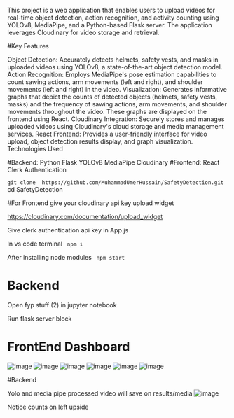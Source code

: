 This project is a web application that enables users to upload videos for real-time object detection, action recognition, and activity counting using YOLOv8, MediaPipe, and a Python-based Flask server. The application leverages Cloudinary for video storage and retrieval.

#Key Features

Object Detection: Accurately detects helmets, safety vests, and masks in uploaded videos using YOLOv8, a state-of-the-art object detection model.
Action Recognition: Employs MediaPipe's pose estimation capabilities to count sawing actions, arm movements (left and right), and shoulder movements (left and right) in the video.
Visualization: Generates informative graphs that depict the counts of detected objects (helmets, safety vests, masks) and the frequency of sawing actions, arm movements, and shoulder movements throughout the video. These graphs are displayed on the frontend using React.
Cloudinary Integration: Securely stores and manages uploaded videos using Cloudinary's cloud storage and media management services.
React Frontend: Provides a user-friendly interface for video upload, object detection results display, and graph visualization.
Technologies Used

#Backend:
Python
Flask
YOLOv8
MediaPipe
Cloudinary 
#Frontend:
React
Clerk Authentication

``` git clone  https://github.com/MuhammadUmerHussain/SafetyDetection.git ``` 
cd SafetyDetection

#For Frontend 
give your cloudinary api key upload widget 

https://cloudinary.com/documentation/upload_widget 

Give clerk authentication api key in App.js

In vs code terminal
``` npm i```

After installing node modules 
``` npm start```

# Backend 

Open fyp stuff (2) in jupyter notebook

Run flask server block


# FrontEnd Dashboard 
![image](https://github.com/MuhammadUmerHussain/SafetyDetection/assets/108338561/b7935901-de49-4228-997a-eca941a54008)
![image](https://github.com/MuhammadUmerHussain/SafetyDetection/assets/108338561/f1d849e0-cb98-4351-ac39-1187982729b7)
![image](https://github.com/MuhammadUmerHussain/SafetyDetection/assets/108338561/74fd7598-7767-4a37-87f2-ba5520272d28)
![image](https://github.com/MuhammadUmerHussain/SafetyDetection/assets/108338561/6ecbeb6f-5df2-4ce6-b2ef-97c596a88842)
![image](https://github.com/MuhammadUmerHussain/SafetyDetection/assets/108338561/0ea313c4-1140-4f20-b17f-62e722f3b570)
![image](https://github.com/MuhammadUmerHussain/SafetyDetection/assets/108338561/01777509-861e-42c9-8c07-3c5fbeac0722)

#Backend 

Yolo and media pipe processed video will save on results/media 
![image](https://github.com/MuhammadUmerHussain/SafetyDetection/assets/108338561/0af69be8-7d3a-4e10-8b08-f4a55829413b)

Notice counts on left upside 










